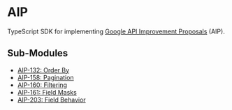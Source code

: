 # AIP

TypeScript SDK for implementing [Google API Improvement Proposals](https://aip.dev/)
(AIP).

## Sub-Modules

- [AIP-132: Order By](src/lib/orderby/README.md)
- [AIP-158: Pagination](src/lib/pagination/README.md)
- [AIP-160: Filtering](src/lib/filtering/README.md)
- [AIP-161: Field Masks](src/lib/fieldmask/README.md)
- [AIP-203: Field Behavior](src/lib/fieldbehavior/README.md)

